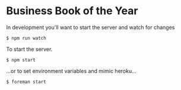 Business Book of the Year
=========================

In development you'll want to start the server and watch for changes

```
$ npm run watch
```

To start the server.

```
$ npm start
```

...or to set environment variables and mimic heroku...


```
$ foreman start
